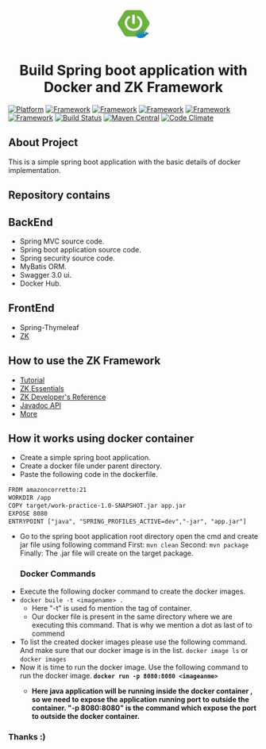 <p align="center">
	<img width="70" height="70" src="spring_docker.png" alt="Spring boot">
  <h1 align="center">Build Spring boot application with Docker and ZK Framework</h1>
</p>

[![Platform](https://img.shields.io/badge/Java-21%2B-red)](https://docs.aws.amazon.com/corretto/latest/corretto-21-ug/downloads-list.html)
[![Framework](https://img.shields.io/badge/Spring%20Boot-3.3.1-green)](https://spring.io/projects/spring-boot)
[![Framework](https://img.shields.io/badge/Spring%20Security-6.3.1-green)](https://spring.io/projects/spring-security)
[![Framework](https://img.shields.io/badge/MyBatis-3.0.0-red)](https://mybatis.org/mybatis-3/)
[![Framework](https://img.shields.io/badge/Swagger-3.0.0-green)](https://swagger.io/)
[![Framework](https://img.shields.io/badge/Docker-26.0.0-blue)](https://www.docker.com/)
[![Build Status](https://github.com/zkoss/zk/workflows/zk-build/badge.svg)](https://github.com/zkoss/zk/actions?query=workflow%3Azk-build) [![Maven Central](https://maven-badges.herokuapp.com/maven-central/org.zkoss.zk/zk/badge.svg)](https://maven-badges.herokuapp.com/maven-central/org.zkoss.zk/zk) [![Code Climate](https://codeclimate.com/github/zkoss/zk/badges/gpa.svg)](https://codeclimate.com/github/zkoss/zk)

## About Project 
This is a simple spring boot application with the basic details of docker implementation.

## Repository contains 

## BackEnd 
  * Spring MVC source code.
  * Spring boot application source code.
  * Spring security source code.
  * MyBatis ORM.
  * Swagger 3.0 ui.
  * Docker Hub.

## FrontEnd 
  * Spring-Thymeleaf
  * [ZK](http://www.zkoss.org/)

## How to use the ZK Framework
  * [Tutorial](http://books.zkoss.org/wiki/ZK_Getting_Started/Tutorial)
  * [ZK Essentials](http://books.zkoss.org/wiki/ZK_Essentials)
  * [ZK Developer's Reference](http://books.zkoss.org/wiki/ZK_Developer%27s_Reference)
  * [Javadoc API](http://www.zkoss.org/javadoc/latest/zk/)
  * [More](http://books.zkoss.org)

## How it works using docker container
  * Create a simple spring boot application.
  * Create a docker file under parent directory.
  * Paste the following code in the dockerfile.

```
FROM amazoncorretto:21
WORKDIR /app
COPY target/work-practice-1.0-SNAPSHOT.jar app.jar
EXPOSE 8080
ENTRYPOINT ["java", "SPRING_PROFILES_ACTIVE=dev","-jar", "app.jar"]
```

* Go to the spring boot application root directory open the cmd and create jar file using following command
First: ```mvn clean```
Second: ```mvn package```
Finally: The .jar file will create on the target package.
   ### Docker Commands
* Execute the following docker command to create the docker images.<br>
* ```docker buile -t <imagename> .```
  * Here "-t" is used fo mention the tag of container.
  * Our docker file is present in the same directory where we are executing this command. That is why we mention a dot as last of to commend
* To list the created docker images please use the following command. And make sure that our docker image is in the list.
  ```docker image ls``` or
  ```docker images```
* Now it is time to run the docker image. Use the following command to run the docker image.<b>
  ```docker run -p 8080:8080 <imageanme>```
  * Here java application will be running inside the docker container , so we need to expose the application running port to outside the container. "-p 8080:8080" is the command which expose the port to outside the docker container.
### Thanks :)